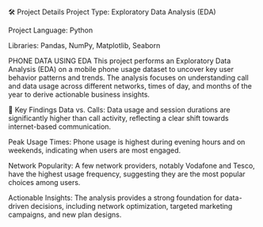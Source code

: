 🛠️ Project Details
Project Type: Exploratory Data Analysis (EDA)

Project Language: Python

Libraries: Pandas, NumPy, Matplotlib, Seaborn

PHONE DATA USING EDA
This project performs an Exploratory Data Analysis (EDA) on a mobile phone usage dataset to uncover key user behavior patterns and trends. The analysis focuses on understanding call and data usage across different networks, times of day, and months of the year to derive actionable business insights.

🚀 Key Findings
Data vs. Calls: Data usage and session durations are significantly higher than call activity, reflecting a clear shift towards internet-based communication.

Peak Usage Times: Phone usage is highest during evening hours and on weekends, indicating when users are most engaged.

Network Popularity: A few network providers, notably Vodafone and Tesco, have the highest usage frequency, suggesting they are the most popular choices among users.

Actionable Insights: The analysis provides a strong foundation for data-driven decisions, including network optimization, targeted marketing campaigns, and new plan designs.

